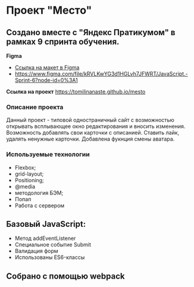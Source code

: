 # Проект "Место"

 ## Создано вместе с "Яндекс Пратикумом" в рамках 9 спринта обучения.

 **Figma**

* [Ссылка на макет в Figma](https://www.figma.com/file/5S2WSbEFL6awjVWJ0NWL8Q/Sprint-3_-Russia-_-desktop-mobile?node-id=28503%3A0)
* https://www.figma.com/file/kRVLKwYG3d1HGLvh7JFWRT/JavaScript.-Sprint-6?node-id=0%3A1

**Ссылка на проект**
https://tomilinanaste.github.io/mesto

 ### Описание проекта
 Данный проект - типовой одностраничный сайт с возможностью открывать всплывающее окно редактирования и вносить изменения.
 Возможность добавлять свои карточки с описанией. Ставить лайк, удалять ненужные карточки.
 Добавлена фукнция смены аватара.

### Используемые технологии
* Flexbox;
* grid-layout;
* Positioning;
* @media
* методология БЭМ;
* Попап
* Работа с сервером
## Базовый JavaScript:
* Метод addEventListener
* Специальное событие Submit
* Валидация форм
* Использованы ES6-классы

## Собрано с помощью webpack


